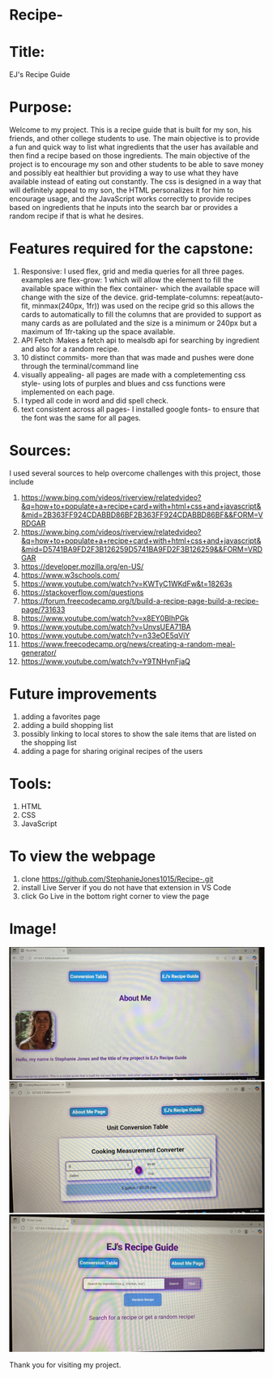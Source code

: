 # Recipe-
# Title:
EJ's Recipe Guide

# Purpose:
Welcome to my project. This is a recipe guide that is built for my son, his friends, and other college students to use. The main objective is to provide a fun and quick way to list what ingredients that the user has available and then find a recipe based on those ingredients. The main objective of the project is to encourage my son and other students to be able to save money and possibly eat healthier but providing a way to use what they have available instead of eating out constantly. The css is designed in a way that will definitely appeal to my son, the HTML personalizes it for him to encourage usage, and the JavaScript works correctly to provide recipes based on ingredients that he inputs into the search bar or provides a random recipe if that is what he desires.

# Features required for the capstone:
1. Responsive: I used flex, grid and media queries for all three pages. examples are flex-grow: 1 which will allow the element to fill the available space within the flex container- which the available space will change with the size of the device. grid-template-columns: repeat(auto-fit, minmax(240px, 1fr)) was used on the recipe grid so this allows the cards to automatically to fill the columns that are provided to support as many cards as are pollulated and the size is a minimum or 240px but a maximum of 1fr-taking up the space available.
2. API Fetch :Makes a fetch api to mealsdb api for searching by ingredient and also for a random recipe.
3. 10 distinct commits- more than that was made and pushes were done through the terminal/command line
4. visually appealing- all pages are made with a completementing css style- using lots of purples and blues and css functions were implemented on each page.
5. I typed all code in word and did spell check.
6. text consistent across all pages- I installed google fonts- to ensure that the font was the same for all pages.



 
# Sources: 
I used several sources to help overcome challenges with this project, those include 
1. https://www.bing.com/videos/riverview/relatedvideo?&q=how+to+populate+a+recipe+card+with+html+css+and+javascript&&mid=2B363FF924CDABBD86BF2B363FF924CDABBD86BF&&FORM=VRDGAR
2. https://www.bing.com/videos/riverview/relatedvideo?&q=how+to+populate+a+recipe+card+with+html+css+and+javascript&&mid=D5741BA9FD2F3B126259D5741BA9FD2F3B126259&&FORM=VRDGAR
3. https://developer.mozilla.org/en-US/
4. https://www.w3schools.com/ 
5. https://www.youtube.com/watch?v=KWTyC1WKdFw&t=18263s 
6. https://stackoverflow.com/questions
7. https://forum.freecodecamp.org/t/build-a-recipe-page-build-a-recipe-page/731633
8. https://www.youtube.com/watch?v=x8EY0BlhPGk
9. https://www.youtube.com/watch?v=UnvsUEA71BA
10. https://www.youtube.com/watch?v=n33eOE5qViY
11. https://www.freecodecamp.org/news/creating-a-random-meal-generator/
12. https://www.youtube.com/watch?v=Y9TNHynFjaQ

# Future improvements
1. adding a favorites page
2. adding a build shopping list 
3. possibly linking to local stores to show the sale items that are listed on the shopping list 
4. adding a page for sharing original recipes of the users 

# Tools:
1. HTML
2. CSS
3. JavaScript

# To view the webpage
1. clone https://github.com/StephanieJones1015/Recipe-.git 
2. install Live Server if you do not have that extension in VS Code
3. click Go Live in the bottom right corner to view the page 

# Image!
![about me page](images/IMG_2868.jpeg)
![conversion table](images/IMG_2870.jpeg)
![recipe guide](images/IMG_2871.jpeg)

Thank you for visiting my project. 